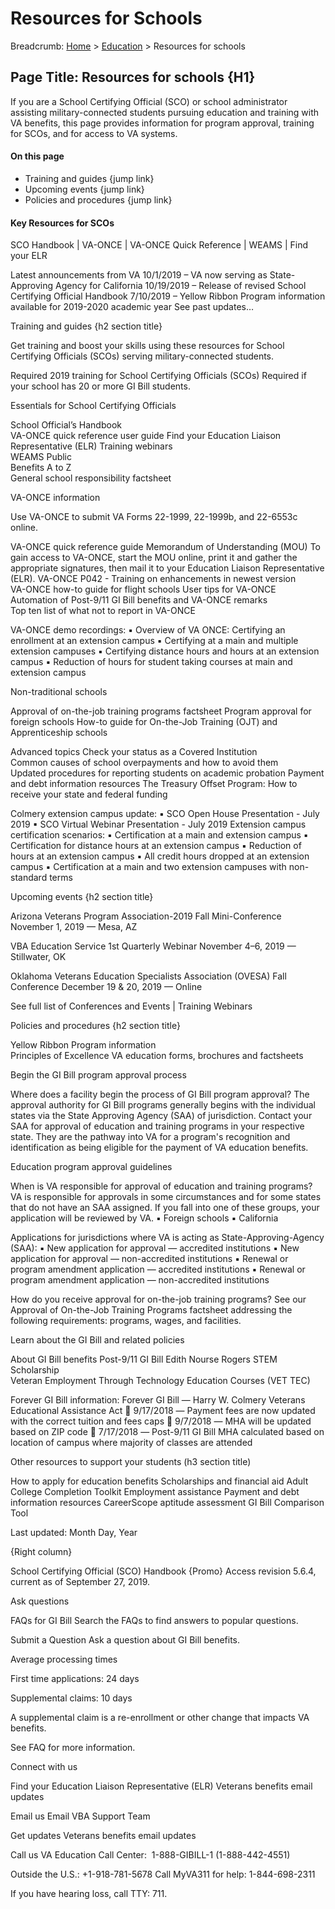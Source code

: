 
# Resources for Schools

Breadcrumb: [Home]() > [Education]() >  Resources for schools

## Page Title: Resources for schools {H1}

If you are a School Certifying Official (SCO) or school administrator assisting military-connected students pursuing education and training with VA benefits, this page provides information for program approval, training for SCOs, and for access to VA systems. 

#### On this page
* Training and guides {jump link}
* Upcoming events {jump link}
* Policies and procedures {jump link}

#### Key Resources for SCOs 
SCO Handbook  |  VA-ONCE  |  VA-ONCE Quick Reference  |  WEAMS  |  Find your ELR 


Latest announcements from VA
10/1/2019 – VA now serving as State-Approving Agency for California
10/19/2019 – Release of revised School Certifying Official Handbook
7/10/2019 – Yellow Ribbon Program information available for 2019-2020 academic year
See past updates…


Training and guides {h2 section title} 

Get training and boost your skills using these resources for School Certifying Officials (SCOs) serving military-connected students.

Required 2019 training for School Certifying Officials (SCOs) 
Required if your school has 20 or more GI Bill students.


Essentials for School Certifying Officials

School Official’s Handbook   
VA-ONCE quick reference user guide 
Find your Education Liaison Representative (ELR) 
Training webinars   
WEAMS Public   
Benefits A to Z   
General school responsibility factsheet   


VA-ONCE information

Use VA-ONCE to submit VA Forms 22-1999, 22-1999b, and 22-6553c online.

VA-ONCE quick reference guide 
Memorandum of Understanding (MOU) 
To gain access to VA-ONCE, start the MOU online, print it and gather the appropriate signatures, then mail it to your Education Liaison Representative (ELR). 
VA-ONCE P042 - Training on enhancements in newest version  
VA-ONCE how-to guide for flight schools 
User tips for VA-ONCE 
Automation of Post-9/11 GI Bill benefits and VA-ONCE remarks   
Top ten list of what not to report in VA-ONCE   

VA-ONCE demo recordings:
	▪	Overview of VA ONCE: Certifying an enrollment at an extension campus
 	▪	Certifying at a main and multiple extension campuses
 	▪	Certifying distance hours and hours at an extension campus 
	▪	Reduction of hours for student taking courses at main and extension campus 


Non-traditional schools

Approval of on-the-job training programs factsheet 
Program approval for foreign schools
How-to guide for On-the-Job Training (OJT) and Apprenticeship schools 


Advanced topics
Check your status as a Covered Institution  
Common causes of school overpayments and how to avoid them  
Updated procedures for reporting students on academic probation 
Payment and debt information resources 
The Treasury Offset Program: How to receive your state and federal funding

Colmery extension campus update:
	▪	SCO Open House Presentation - July 2019
 	▪	SCO Virtual Webinar Presentation - July 2019
Extension campus certification scenarios:
	▪	Certification at a main and extension campus
 	▪	Certification for distance hours at an extension campus
 	▪	Reduction of hours at an extension campus
 	▪	All credit hours dropped at an extension campus 
	▪	Certification at a main and two extension campuses with non-standard terms


Upcoming events {h2 section title} 

Arizona Veterans Program Association-2019 Fall Mini-Conference  
November 1, 2019 — Mesa, AZ

VBA Education Service 1st Quarterly Webinar 
November 4–6, 2019 — Stillwater, OK

Oklahoma Veterans Education Specialists Association (OVESA) Fall Conference 
December 19 & 20, 2019 — Online 

See full list of Conferences and Events  |  Training Webinars


Policies and procedures {h2 section title} 

Yellow Ribbon Program information  
Principles of Excellence 
VA education forms, brochures and factsheets 


Begin the GI Bill program approval process

Where does a facility begin the process of GI Bill program approval?
The approval authority for GI Bill programs generally begins with the individual states via the State Approving Agency (SAA) of jurisdiction.  Contact your SAA for approval of education and training programs in your respective state. They are the pathway into VA for a program's recognition and identification as being eligible for the payment of VA education benefits.

Education program approval guidelines   

When is VA responsible for approval of education and training programs?
VA is responsible for approvals in some circumstances and for some states that do not have an SAA assigned. If you fall into one of these groups, your application will be reviewed by VA.
▪	Foreign schools
 	▪	California 

Applications for jurisdictions where VA is acting as State-Approving-Agency (SAA):
	▪	New application for approval — accredited institutions
  	▪	New application for approval — non-accredited institutions
 	▪	Renewal or program amendment application — accredited institutions
 	▪	Renewal or program amendment application — non-accredited institutions 

How do you receive approval for on-the-job training programs?
See our Approval of On-the-Job Training Programs factsheet addressing the following requirements: programs, wages, and facilities.


Learn about the GI Bill and related policies

About GI Bill benefits 
Post-9/11 GI Bill 
Edith Nourse Rogers STEM Scholarship    
Veteran Employment Through Technology Education Courses (VET TEC)

Forever GI Bill information:
Forever GI Bill — Harry W. Colmery Veterans Educational Assistance Act   
9/17/2018 — Payment fees are now updated with the correct tuition and fees caps   
9/7/2018 — MHA will be updated based on ZIP code   
7/17/2018 — Post-9/11 GI Bill MHA calculated based on location of campus where majority of classes are attended


Other resources to support your students (h3 section title)

How to apply for education benefits
Scholarships and financial aid
Adult College Completion Toolkit
Employment assistance
Payment and debt information resources
CareerScope aptitude assessment 
GI Bill Comparison Tool



Last updated: Month Day, Year


{Right column}

School Certifying Official (SCO) Handbook {Promo}
Access revision 5.6.4, current as of September 27, 2019.


Ask questions

FAQs for GI Bill
Search the FAQs to find answers to popular questions.  

Submit a Question 
Ask a question about GI Bill benefits. 


Average processing times

First time applications:
24 days

Supplemental claims:
10 days

A supplemental claim is a re-enrollment or other change that impacts VA benefits.    

See FAQ for more information.


Connect with us

Find your Education Liaison Representative (ELR)
Veterans benefits email updates

Email us
Email VBA Support Team

Get updates
Veterans benefits email updates

Call us
VA Education Call Center: 
1-888-GIBILL-1 (1-888-442-4551)

Outside the U.S.: +1-918-781-5678
Call MyVA311 for help: 1-844-698-2311

If you have hearing loss, call TTY: 711.

